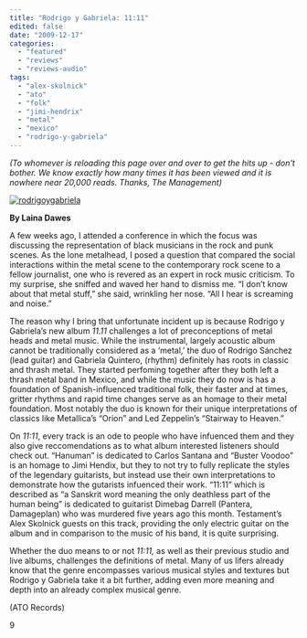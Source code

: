 ```yaml
---
title: "Rodrigo y Gabriela: 11:11"
edited: false
date: "2009-12-17"
categories:
  - "featured"
  - "reviews"
  - "reviews-audio"
tags:
  - "alex-skolnick"
  - "ato"
  - "folk"
  - "jimi-hendrix"
  - "metal"
  - "mexico"
  - "rodrigo-y-gabriela"
---
```


_(To whomever is reloading this page over and over to get the hits up - don't bother. We know exactly how many times it has been viewed and it is nowhere near 20,000 reads. Thanks, The Management)_

[![rodrigoygabriela](http://www.hellbound.ca/wp-content/uploads/2009/12/rodrigoygabriela.jpg "rodrigoygabriela")](http://www.hellbound.ca/wp-content/uploads/2009/12/rodrigoygabriela.jpg)

**By Laina Dawes**

A few weeks ago, I attended a conference in which the focus was discussing the representation of black musicians in the rock and punk scenes. As the lone metalhead, I posed a question that compared the social interactions within the metal scene to the contemporary rock scene to a fellow journalist, one who is revered as an expert in rock music criticism. To my surprise, she sniffed and waved her hand to dismiss me. “I don’t know about that metal stuff,” she said, wrinkling her nose. “All I hear is screaming and noise.”

The reason why I bring that unfortunate incident up is because Rodrigo y Gabriela’s new album _11.11_ challenges a lot of preconceptions of metal heads and metal music. While the instrumental, largely acoustic album cannot be traditionally considered as a ‘metal,’ the duo of Rodrigo Sánchez (lead guitar) and Gabriela Quintero, (rhythm) definitely has roots in classic and thrash metal. They started perfoming together after they both left a thrash metal band in Mexico, and while the music they do now is has a foundation of Spanish-influenced traditional folk, their faster and at times, gritter rhythms and rapid time changes serve as an homage to their metal foundation. Most notably the duo is known for their unique interpretations of classics like Metallica’s “Orion” and Led Zeppelin’s “Stairway to Heaven.”

On _11:11_, every track is an ode to people who have infuenced them and they also give reccomendations as to what album interested listeners should check out. “Hanuman” is dedicated to Carlos Santana and “Buster Voodoo” is an homage to Jimi Hendix, but they to not try to fully replicate the styles of the legendary guitarists, but instead use their own interpretations to demonstrate how the gutarists infuenced their work. “11:11” which is described as “a Sanskrit word meaning the only deathless part of the human being” is dedicated to guitarist Dimebag Darrell (Pantera, Damageplan) who was murdered five years ago this month. Testament’s Alex Skolnick guests on this track, providing the only electric guitar on the album and in comparison to the music of his band, it is quite surprising.

Whether the duo means to or not _11:11,_ as well as their previous studio and live albums, challenges the definitions of metal. Many of us lifers already know that the genre encompasses various musical styles and textures but Rodrigo y Gabriela take it a bit further, adding even more meaning and depth into an already complex musical genre.

(ATO Records)

9
